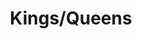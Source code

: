 ---
title: Kings/Queens

subjects:
# Aksumite Kings
  -
    id: abreha
    name: ʾAbrəhā
    commemorations:
      - [4, 2]

  -
    id: asbeha
    name: ʾAṣbəḥa
    commemorations:
      - [4, 2]

# Zagwe Kings
  -
    id: yemrehanna-krestos
    name: Yəmrəḥanna Krəstos
    commemorations:
      - [19, 2]

  -
    id: lalibala
    name: Lālibalā
    commemorations:
      - [12, 10]

  -
    id: masqal-kebra
    name: Masqal Kəbrā

  -
    id: naakkweto-laab
    name: Naʾakkʷəto Laʾab
    commemorations:
      - [29, 1]
      - [3, 3]

# Early Solomonic Kings
  -
    id: dawit-ii
    name:
      gez: Dāwit
      en: Dāwit II

  -
    id: zara-yaqob
    name: Zarʾa Yāʿqob
    commemorations:
      - [3, 13]

# Gondarine Kings
  -
    id: yohannes-i
    name:
      gez: ʾAṣe Yoḥannǝs
      en: Yoḥannǝs I
    commemorations:
      - [15, 11]

  -
    id: iyyasu-i
    name:
      gez: ʾIyyāsu
      en: ʾIyyāsu I
    commemorations:
      - [5, 2]

  -
    id: galawdewos
    name:
      gez: Galāwdewos
      en: Galāwdewos
    commemorations:
      - [27, 7]

# Late Solomonic Kings
  -
    id: menilek-ii
    name:
      gez: Mənilək
      en: Mənilək II

  -
    id: hayla-sellase
    name: Ḫayla Śəllāse

  -
    id: walatta-giyorgis
    name: Walatta Giyorgis
---